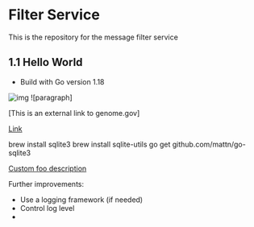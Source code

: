# Filter Service
This is the repository for the message filter service
## 1.1 Hello World
- Build with Go version 1.18


![img](/Users/ralugr/Downloads/bookings-app-main/static/images/tray.png "Text to show on mouseover")
![paragraph]

[This is an external link to genome.gov]

[Link](https://www.genome.gov/)

brew install sqlite3
brew install sqlite-utils
go get github.com/mattn/go-sqlite3

[Custom foo description](#foo)


Further improvements:
- Use a logging framework (if needed)
- Control log level
- 
